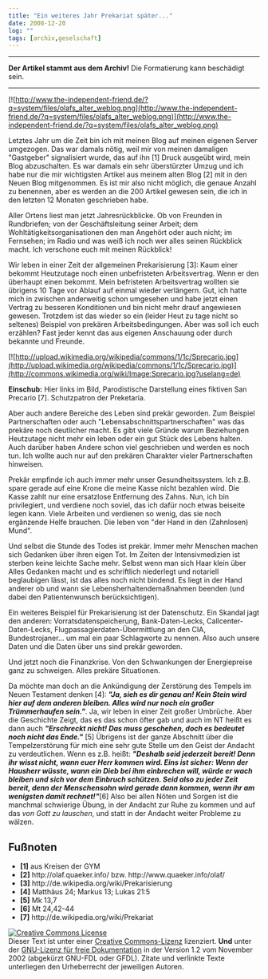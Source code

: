 ```yaml
---
title: "Ein weiteres Jahr Prekariat später..."
date: 2008-12-20
log: ""
tags: [archiv,geselschaft]
---
```

<hr><b>Der Artikel stammt aus dem Archiv!</b> Die Formatierung kann beschädigt sein.<hr>

[![http://www.the-independent-friend.de/?q=system/files/olafs_alter_weblog.png](http://www.the-independent-friend.de/?q=system/files/olafs_alter_weblog.png)](http://www.the-independent-friend.de/?q=system/files/olafs_alter_weblog.png)


Letztes Jahr um die Zeit bin ich mit meinen Blog auf meinen eigenen Server umgezogen. Das war damals nötig, weil mir von meinen damaligen "Gastgeber" signalisiert wurde, das auf ihn [1] Druck ausgeübt wird, mein Blog abzuschalten. Es war damals ein sehr überstürzter Umzug und ich habe nur die mir wichtigsten Artikel aus meinem alten Blog [2] mit in den Neuen Blog  mitgenommen. Es ist mir also nicht möglich, die genaue Anzahl zu benennen, aber es werden an die 200 Artikel gewesen sein, die ich in den letzten 12 Monaten geschrieben habe.
<!--break-->
Aller Ortens liest man jetzt Jahresrückblicke. Ob von Freunden in Rundbriefen; von der Geschäftsleitung seiner Arbeit; dem Wohltätigkeitsorganisationen den man Angehört oder auch nicht; im Fernsehen; im  Radio und was weiß ich noch wer alles seinen Rückblick macht. Ich verschone euch mit meinen Rückblick! 

Wir leben in einer Zeit der allgemeinen Prekarisierung [3]: Kaum einer bekommt Heutzutage noch einen unbefristeten Arbeitsvertrag. Wenn er den überhaupt einen bekommt. Mein befristeten Arbeitsvertrag wollten sie übrigens 10 Tage vor Ablauf auf einmal wieder verlängern. Gut, ich hatte mich in zwischen anderweitig schon umgesehen und habe jetzt einen Vertrag zu besseren Konditionen und bin nicht mehr drauf angewiesen gewesen. Trotzdem ist das wieder so ein (leider Heut zu tage nicht so seltenes) Beispiel von prekären Arbeitsbedingungen. Aber was soll ich euch erzählen? Fast jeder kennt das aus eigenen Anschauung oder durch bekannte und Freunde.

[![http://upload.wikimedia.org/wikipedia/commons/1/1c/Sprecario.jpg](http://upload.wikimedia.org/wikipedia/commons/1/1c/Sprecario.jpg)](http://commons.wikimedia.org/wiki/Image:Sprecario.jpg?uselang=de)


<b>Einschub:</b> Hier links im Bild, Parodistische Darstellung eines fiktiven San Precario [7]. Schutzpatron der Preketaria.

Aber auch andere Bereiche des Leben sind prekär geworden. Zum Beispiel Partnerschaften oder auch "Lebensabschnittspartnerschaften" was das prekäre noch deutlicher macht. Es gibt viele Gründe warum Beziehungen Heutzutage nicht mehr ein leben oder ein gut Stück des Lebens halten. Auch darüber haben Andere schon viel geschrieben und werden es noch tun. Ich wollte auch nur auf den  prekären Charakter vieler Partnerschaften hinweisen.

Prekär empfinde ich auch immer mehr unser Gesundheitssystem. Ich z.B. spare gerade auf eine Krone die meine Kasse nicht bezahlen wird. Die Kasse zahlt nur eine ersatzlose Entfernung des Zahns. Nun, ich bin privilegiert, und verdiene noch soviel, das ich dafür noch etwas beiseite legen kann. Viele Arbeiten und verdienen so wenig, das sie noch ergänzende Helfe brauchen. Die leben von "der Hand in den (Zahnlosen) Mund". 

Und selbst die Stunde des Todes ist prekär. Immer mehr Menschen machen sich Gedanken über ihren eigen Tot. Im Zeiten der Intensivmedizien ist sterben keine leichte Sache mehr. Selbst wenn man sich Haar klein über Alles Gedanken macht und es schriftlich niederlegt und notariell beglaubigen lässt, ist das alles noch nicht bindend. Es liegt in der Hand anderer ob und wann sie Lebensherhaltendemaßnahmen beenden (und dabei den Patientenwunsch berücksichtigen). 

Ein weiteres Beispiel für Prekarisierung ist der Datenschutz. Ein Skandal jagt den anderen: Vorratsdatenspeicherung, Bank-Daten-Lecks, Callcenter-Daten-Lecks, Flugpassagierdaten-Übermittlung an den CIA, Bundestrojaner... um mal ein paar Schlagworte zu nennen. Also auch unsere Daten und die Daten über uns sind prekär geworden.

Und jetzt noch die Finanzkrise. Von den Schwankungen der Energiepreise ganz zu schweigen. Alles prekäre Situationen.

Da möchte man doch an die Ankündigung der Zerstörung des Tempels im Neuen Testament denken [4]: <i><b>"Ja, sieh es dir genau an! Kein Stein wird hier auf dem anderen bleiben. Alles wird nur noch ein großer Trümmerhaufen sein."</b></i>. Ja, wir leben in einer Zeit großer Umbrüche. Aber die Geschichte Zeigt, das es das schon öfter gab und auch im NT heißt es dann auch <i><b>"Erschreckt nicht! Das muss geschehen, doch es bedeutet noch nicht das Ende."</b></i> [5] Übrigens ist der ganze Abschnitt über die Tempelzerstörung für mich eine sehr gute Stelle um den Geist der Andacht zu verdeutlichen. Wenn es z.B. heißt: <i><b>"Deshalb seid jederzeit bereit! Denn ihr wisst nicht, wann euer Herr kommen wird. Eins ist sicher: Wenn der Hausherr wüsste, wann ein Dieb bei ihm einbrechen will, würde er wach bleiben und sich vor dem Einbruch schützen. Seid also zu jeder Zeit bereit, denn der Menschensohn wird gerade dann kommen, wenn ihr am wenigsten damit rechnet!"</b></i>[6] Also bei allen Nöten und Sorgen ist die manchmal schwierige Übung, in der Andacht zur Ruhe zu kommen und auf das <i>von Gott zu lauschen</i>, und statt in der Andacht weiter Probleme zu wälzen. 

## Fußnoten ##
<ul>
<li> <b>[1]</b> aus Kreisen der GYM </li>
<li> <b>[2]</b> http://olaf.quaeker.info/ bzw. http://www.quaeker.info/olaf/ </li>
<li> <b>[3]</b> http://de.wikipedia.org/wiki/Prekarisierung </li>
<li> <b>[4]</b> Matthäus 24; Markus 13; Lukas 21:5 </li>
<li> <b>[5]</b> Mk 13,7 </li>
<li> <b>[6]</b> Mt 24,42-44 </li>
<li> <b>[7]</b> http://de.wikipedia.org/wiki/Prekariat </li>
</ul>

<a rel="license" href="http://creativecommons.org/licenses/by-sa/3.0/de/"><img alt="Creative Commons License" style="border-width:0" src="http://i.creativecommons.org/l/by-sa/3.0/de/88x31.png" /></a><br />Dieser <span xmlns:dc="http://purl.org/dc/elements/1.1/" href="http://purl.org/dc/dcmitype/Text" rel="dc:type">Text</span> ist unter einer <a rel="license" href="http://creativecommons.org/licenses/by-sa/3.0/de/">Creative Commons-Lizenz</a> lizenziert. <b>Und</b> unter der <a href="http://de.wikipedia.org/wiki/GFDL">GNU-Lizenz für freie Dokumentation</a> in der Version 1.2 vom November 2002 (abgekürzt GNU-FDL oder GFDL). Zitate und verlinkte Texte unterliegen den Urheberrecht der jeweiligen Autoren.
